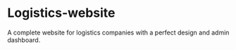 # Logistics-website

A complete website for logistics companies with a perfect design and admin dashboard.
